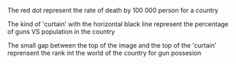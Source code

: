The red dot represent the rate of death by 100 000 person for a country

The kind of 'curtain' with the horizontal black line represent the percentage of guns VS population in the country

The small gap between the top of the image and the top of the 'curtain' reprensent the rank int the world of the country for gun possesion 
